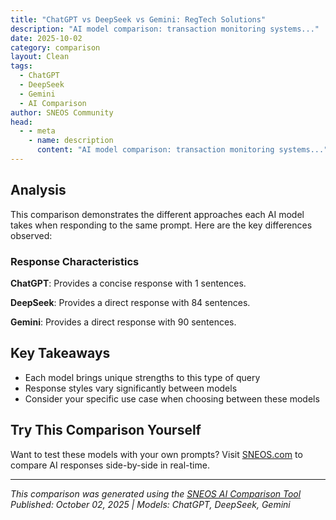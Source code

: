 ```yaml
---
title: "ChatGPT vs DeepSeek vs Gemini: RegTech Solutions"
description: "AI model comparison: transaction monitoring systems..."
date: 2025-10-02
category: comparison
layout: Clean
tags:
  - ChatGPT
  - DeepSeek
  - Gemini
  - AI Comparison
author: SNEOS Community
head:
  - - meta
    - name: description
      content: "AI model comparison: transaction monitoring systems..."
---
```


<ChatComparison
  title="ChatGPT vs DeepSeek vs Gemini: RegTech Solutions"
  prompt="transaction monitoring systems"
  :responses='{
    "ChatGPT": "Error calling OpenAI API.",
    "DeepSeek": "Of course. Here is a comprehensive overview of **Transaction Monitoring Systems (TMS)**, covering what they are, why they\u0027re critical, how they work, their challenges, and future trends.\n\n---\n\n### What is a Transaction Monitoring System (TMS)?\n\nA **Transaction Monitoring System (TMS)** is a technology solution used primarily by financial institutions (like banks, credit unions, payment processors) and other regulated entities to detect and report suspicious activities that may indicate **money laundering**, **terrorist financing**, **fraud**, or other financial crimes.\n\nIn essence, it acts as a 24/7 automated surveillance system that screens every transaction against a set of rules and scenarios to identify patterns of potentially illicit behavior.\n\n### Why are TMS Critical? The Key Drivers\n\n1.  **Regulatory Compliance:** This is the primary driver. Laws and regulations worldwide (e.g., the **Bank Secrecy Act (BSA)** in the U.S., **Anti-Money Laundering Directives (AMLD)** in the EU, and standards from the **Financial Action Task Force (FATF)**) legally mandate financial institutions to monitor customer transactions and report suspicious activities. Failure to do so results in massive fines, reputational damage, and even criminal charges.\n2.  **Risk Management:** TMS helps protect the institution from being used as a conduit for financial crime, thereby protecting its assets and integrity.\n3.  **Reputational Protection:** Being associated with money laundering or terrorist financing can destroy customer trust and investor confidence.\n4.  **Operational Efficiency:** Automating the monitoring of millions of transactions is impossible for humans alone. A TMS filters this vast data down to a manageable number of high-risk alerts for human investigators to review.\n\n### How Does a Transaction Monitoring System Work?\n\nThe process can be broken down into a continuous cycle:\n\n**1. Data Ingestion \u0026 Consolidation:**\n*   The TMS pulls data from various sources across the institution\u2014core banking systems, payment networks (SWIFT, Fedwire), card transaction feeds, trading platforms, and even non-financial data (e.g., new customer information, KYC profiles).\n*   A major challenge is ensuring data quality and consistency from these disparate sources.\n\n**2. Rule-Based Scenarios \u0026 Analytics:**\n*   This is the core detection engine. The system applies pre-defined rules and scenarios to each transaction. These rules are designed to spot red-flag behaviors.\n*   **Examples of Common Scenarios:**\n    *   **Cash Structuring (Smurfing):** Multiple cash deposits just below the $10,000 reporting threshold.\n    *   **Rapid Movement of Funds:** Funds deposited and quickly withdrawn or transferred to another jurisdiction.\n    *   **Transactions with High-Risk Jurisdictions:** Sending money to or from a country on a sanctions list or known for weak AML controls.\n    *   **Unusual Activity for the Customer:** A retired person suddenly making large, frequent wire transfers inconsistent with their profile.\n    *   **Round-Dollar Transactions:** Frequent, large transactions in exact, round amounts (e.g., $50,000, $100,000).\n\n**3. Alert Generation:**\n*   When a transaction or a series of transactions triggers a rule, the system generates an **\u0022alert.\u0022**\n*   A significant challenge here is the **high rate of false positives** (legitimate transactions flagged as suspicious), which can overwhelm investigators.\n\n**4. Alert Investigation \u0026 Case Management:**\n*   A human **AML analyst** reviews the alert. They investigate by:\n    *   Looking at the customer\u0027s KYC profile and history.\n    *   Analyzing the transaction context and patterns.\n    *   Determining if there is a legitimate, explainable reason for the activity.\n*   If the alert is deemed a false positive, it is closed. If it is genuinely suspicious, the analyst escalates it to a **case** for deeper investigation.\n\n**5. Suspicious Activity Reporting (SAR):**\n*   If the investigation concludes that the activity is suspicious and potentially illegal, the institution is legally required to file a **Suspicious Activity Report (SAR)** with the relevant financial intelligence unit (e.g., FinCEN in the U.S.).\n*   The TMS often helps in drafting and managing the submission of these reports.\n\n### Major Challenges with Traditional TMS\n\n1.  **High False Positive Rate:** Often 95-99% of alerts are false positives. This is inefficient, costly, and causes \u0022alert fatigue\u0022 among analysts, potentially causing them to miss real threats.\n2.  **Static and Inflexible Rules:** Traditional rule-based systems can be rigid. Criminals adapt their methods quickly, while rules can become outdated, leading to both false positives and **false negatives** (missing actual illicit activity).\n3.  **Data Silos and Quality:** Inconsistent or poor-quality data from different systems leads to inaccurate monitoring and missed patterns.\n4.  **High Operational Cost:** Maintaining the system and employing large teams of investigators to sift through false positives is expensive.\n5.  **Difficulty in Detecting Complex Laundering Schemes:** Simple rules struggle to detect sophisticated, layered money laundering that involves multiple accounts and methods over time.\n\n### The Future: Next-Generation Transaction Monitoring\n\nTo address these challenges, the industry is rapidly evolving towards more intelligent systems:\n\n1.  **Machine Learning (ML) and Artificial Intelligence (AI):**\n    *   **Supervised ML:** Learns from historical SARs and investigator decisions to improve detection accuracy and reduce false positives.\n    *   **Unsupervised ML (Anomaly Detection):** Identifies hidden patterns and unusual behaviors without pre-defined rules. It can cluster customers by behavior and flag outliers, even if they don\u0027t break a specific rule.\n    *   **Network Analysis:** Maps relationships between entities (customers, accounts, beneficiaries) to uncover complex, organized criminal networks.\n\n2.  **Behavioral Profiling:** Instead of just looking at single transactions, systems build dynamic profiles of \u0022normal\u0022 customer behavior and flag significant deviations from this baseline.\n\n3.  **Integration of Alternative Data:** Using non-traditional data sources (e.g., geolocation, device ID, social media) to provide more context for transactions and improve risk scoring.\n\n4.  **Cloud-Based Solutions:** Offering greater scalability, flexibility, and cost-efficiency compared to legacy on-premise systems.\n\n5.  **Regulatory Technology (RegTech):** The rise of specialized SaaS providers offering more agile, user-friendly, and effective TMS solutions that are easier to update and maintain.\n\n### Key Takeaway\n\nA Transaction Monitoring System is a non-negotiable component of the modern financial crime compliance framework. While traditional systems are often plagued by inefficiency, the future lies in **intelligent, AI-driven systems** that move beyond simple rules to understand customer behavior, reduce the burden on analysts, and more effectively combat evolving financial crime threats.",
    "Gemini": "Transaction monitoring systems (TMS) are a critical part of compliance efforts in financial institutions and other industries handling significant financial transactions. They are designed to detect suspicious activity that could indicate money laundering, fraud, terrorist financing, or other illicit activities. Here\u0027s a breakdown of what they are, how they work, and why they\u0027re important:\n\n**What are Transaction Monitoring Systems?**\n\n*   **Purpose:** To identify and flag suspicious transactions within an organization, typically those involving money or assets.\n*   **Functionality:** They analyze transaction data in real-time or near real-time, comparing it against pre-defined rules, thresholds, and models to detect anomalies.\n*   **Key Goal:** To help organizations comply with regulations (like Anti-Money Laundering (AML) laws), protect themselves from financial crime, and maintain their reputation.\n\n**How Transaction Monitoring Systems Work:**\n\nA TMS typically involves these core components:\n\n1.  **Data Integration:**\n\n    *   **Collect Data:** The system gathers data from various sources within the organization. This includes:\n        *   Transaction records (e.g., bank transfers, credit card payments, stock trades)\n        *   Customer information (KYC data, account details, address, etc.)\n        *   Employee data (if relevant for insider threat detection)\n        *   External data sources (e.g., sanctions lists, watchlists, news feeds)\n    *   **Clean and Standardize:** The data is cleaned, standardized, and transformed into a consistent format for analysis.\n\n2.  **Rule-Based Monitoring:**\n\n    *   **Define Rules:**  Rules are pre-defined criteria based on known patterns of suspicious activity.  Examples:\n        *   Transactions above a certain amount.\n        *   Transactions to/from high-risk countries or entities.\n        *   Rapid or unusual changes in transaction frequency.\n        *   Transactions involving specific keywords (e.g., \u0022drug,\u0022 \u0022weapon\u0022).\n    *   **Apply Rules:**  The system applies these rules to incoming transactions.\n    *   **Generate Alerts:** When a transaction matches a rule, the system generates an alert.\n\n3.  **Behavioral Anomaly Detection (Advanced):**\n\n    *   **Profile Creation:** The system uses machine learning algorithms to create baseline profiles of customer and transaction behavior.  This includes:\n        *   Typical transaction amounts.\n        *   Frequent counterparties.\n        *   Geographic patterns.\n        *   Transaction frequency.\n    *   **Anomaly Detection:**  It identifies deviations from these established profiles. This can detect activity that wouldn\u0027t trigger a rule-based alert but is still suspicious.\n    *   **Machine Learning:** Models learn from past data and adapt to new patterns, improving detection accuracy over time.\n\n4.  **Alert Management:**\n\n    *   **Review Alerts:**  Compliance officers or analysts review the alerts generated by the system.\n    *   **Investigate Suspicious Activity:**  They conduct further investigation to determine if the alert is a false positive or indicative of actual suspicious activity.\n    *   **Documentation:**  All actions taken are documented.\n\n5.  **Reporting and Compliance:**\n\n    *   **Generate Reports:** The system generates reports for regulatory compliance (e.g., Suspicious Activity Reports (SARs)) and internal monitoring.\n    *   **Audit Trail:**  Maintains an audit trail of all transactions, alerts, and investigations.\n\n**Key Features of a Good TMS:**\n\n*   **Comprehensive Data Integration:**  Ability to connect to various data sources.\n*   **Customizable Rules and Thresholds:**  Allows for adjusting parameters to match specific risk profiles.\n*   **Advanced Analytics:**  Includes machine learning and AI for anomaly detection.\n*   **Scalability:**  Able to handle increasing transaction volumes.\n*   **User-Friendly Interface:**  Easy for analysts to review alerts and conduct investigations.\n*   **Robust Reporting Capabilities:**  Generates reports required for compliance.\n*   **Audit Trail:**  Provides a complete record of all activity.\n*   **Integration with other Compliance Systems:** (e.g., KYC/CDD, sanctions screening).\n*   **Real-time or Near Real-time Processing:** Enables timely detection of suspicious activity.\n\n**Benefits of Using a TMS:**\n\n*   **Regulatory Compliance:** Helps organizations comply with AML and other regulations.\n*   **Fraud Prevention:** Detects and prevents fraudulent transactions.\n*   **Reputation Protection:** Prevents financial crime and protects the organization\u0027s reputation.\n*   **Reduced Manual Effort:** Automates the monitoring process, reducing the workload on compliance teams.\n*   **Improved Efficiency:** Streamlines the identification and investigation of suspicious activity.\n*   **Enhanced Risk Management:** Provides insights into potential risks and helps organizations mitigate them.\n*   **Cost Savings:** Prevents financial losses from fraud and penalties for non-compliance.\n\n**Challenges of Implementing and Maintaining a TMS:**\n\n*   **Data Quality:**  Accurate and consistent data is crucial. \u0022Garbage in, garbage out.\u0022\n*   **False Positives:**  A high rate of false positives can overwhelm compliance teams.  Tuning the system is essential.\n*   **System Integration:**  Integrating with existing systems can be complex.\n*   **Cost:**  Implementing and maintaining a TMS can be expensive.\n*   **Evolving Threats:**  Criminals are constantly developing new methods, so the system needs to be regularly updated and adapted.\n*   **Skilled Personnel:**  Requires trained analysts to investigate alerts and manage the system.\n\n**Industries That Use Transaction Monitoring Systems:**\n\n*   **Banking and Financial Services:** This is the most common application.\n*   **Insurance:** To detect fraudulent claims.\n*   **Securities and Investments:** To monitor for insider trading and market manipulation.\n*   **Gaming and Gambling:** To prevent money laundering through casinos and online gaming platforms.\n*   **Real Estate:** To identify suspicious property transactions.\n*   **E-commerce:** To detect fraudulent purchases and payment fraud.\n*   **Cryptocurrency Exchanges:** To monitor for illicit activity involving digital currencies.\n*   **Money Service Businesses (MSBs):** Such as money transmitters and currency exchangers, are heavily regulated and require robust TMS.\n\n**Types of Transaction Monitoring Systems:**\n\n*   **On-premise:** Software installed and managed on the organization\u0027s own servers.\n*   **Cloud-based:** Hosted and managed by a third-party provider.\n*   **Hybrid:** A combination of on-premise and cloud-based components.\n\n**The Future of Transaction Monitoring:**\n\n*   **Increased Use of AI and Machine Learning:** AI-powered systems will become more sophisticated in detecting complex and evolving patterns of suspicious activity.\n*   **Real-time Monitoring:**  Moving towards faster, real-time or near real-time analysis of transactions.\n*   **Greater Focus on Data Quality:**  Organizations will invest more in data governance and data quality initiatives.\n*   **Collaboration and Information Sharing:**  Greater collaboration between financial institutions and regulators to share information about suspicious activity.\n*   **Biometric Authentication:** Increased use of biometrics to verify customer identities and prevent fraud.\n*   **Emphasis on Explainable AI (XAI):** Ensuring that AI-driven decisions are transparent and understandable. This is crucial for regulatory compliance and building trust.\n*   **Integration with RegTech Solutions:** Greater integration with other regulatory technology (RegTech) solutions, such as KYC/CDD, sanctions screening, and regulatory reporting.\n\nIn conclusion, transaction monitoring systems are essential tools for organizations to combat financial crime and comply with regulations. They are constantly evolving to keep pace with new threats and technologies.  The key to a successful TMS implementation is a well-defined strategy, high-quality data, and a skilled compliance team.\n"
  }'
  published-date="09:27"
/>

## Analysis

This comparison demonstrates the different approaches each AI model takes when responding to the same prompt. Here are the key differences observed:

### Response Characteristics

**ChatGPT**: Provides a concise response with 1 sentences. 

**DeepSeek**: Provides a direct response with 84 sentences. 

**Gemini**: Provides a direct response with 90 sentences. 

## Key Takeaways

- Each model brings unique strengths to this type of query
- Response styles vary significantly between models
- Consider your specific use case when choosing between these models

## Try This Comparison Yourself

Want to test these models with your own prompts? Visit [SNEOS.com](https://sneos.com) to compare AI responses side-by-side in real-time.

---

*This comparison was generated using the [SNEOS AI Comparison Tool](https://sneos.com)*
*Published: October 02, 2025 | Models: ChatGPT, DeepSeek, Gemini*
